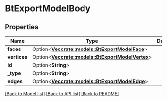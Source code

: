 # BtExportModelBody

## Properties

Name | Type | Description | Notes
------------ | ------------- | ------------- | -------------
**faces** | Option<[**Vec<crate::models::BtExportModelFace>**](BTExportModelFace.md)> |  | [optional]
**vertices** | Option<[**Vec<crate::models::BtExportModelVertex>**](BTExportModelVertex.md)> |  | [optional]
**id** | Option<**String**> |  | [optional]
**_type** | Option<**String**> |  | [optional]
**edges** | Option<[**Vec<crate::models::BtExportModelEdge>**](BTExportModelEdge.md)> |  | [optional]

[[Back to Model list]](../README.md#documentation-for-models) [[Back to API list]](../README.md#documentation-for-api-endpoints) [[Back to README]](../README.md)


